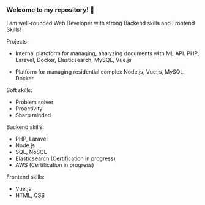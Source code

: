 ### Welcome to my repository! 👋

I am well-rounded Web Developer with strong Backend skills and Frontend Skills!

Projects:
- Internal platoform for managing, analyzing documents with ML API.
PHP, Laravel, Docker, Elasticsearch, MySQL, Vue.js

- Platform for managing residential complex
Node.js, Vue.js, MySQL, Docker


Soft skills:
- Problem solver
- Proactivity
- Sharp minded

Backend skills:
- PHP, Laravel
- Node.js
- SQL, NoSQL
- Elasticsearch (Certification in progress)
- AWS (Certification in progress)

Frontend skills:
- Vue.js
- HTML, CSS

<!--
[E-mail me if you need custom Web Solution!](mailto:dimauuvin@gmail.com)<br>
[Telegram me if you need custom Web Solution!](https://t.me/dmitriyuvin)

### I'm Dmitriy Uvin - Full Stack Developer

#### :computer: My tech skills:
##### :brain: Backend
- PHP, Laravel
- Node, Express.js

##### :star: Frontend
- HTML/CSS (SASS, SCSS)
- JavaScript, Vue.js

##### :hammer: Another skills
- Ability to build app architecture
- Using Design Patterns
- SOLID, DRY, KISS

##### ⚡ Additional
- Git - GitHub, Bitbucket
- Docker, Elasticsearch
- Nginx, Apache
- VPS administration
- UNIX-based systems (Ubuntu)
- Unit testing (PHPUnit)
- Websockets
- Queues (Laravel)

#### :man: My soft skills:
- Persistent
- Sharp-witted
- Self-organized
- Observant
- Dreamer
- Sporty
- Reader


**dmitriy-uvin/dmitriy-uvin** is a ✨ _special_ ✨ repository because its `README.md` (this file) appears on your GitHub profile.

Here are some ideas to get you started:

- 🔭 I’m currently working on ...
- 🌱 I’m currently learning ...
- 👯 I’m looking to collaborate on ...
- 🤔 I’m looking for help with ...
- 💬 Ask me about ...
- 📫 How to reach me: ...
- 😄 Pronouns: ...
- ⚡ Fun fact: ...
-->
